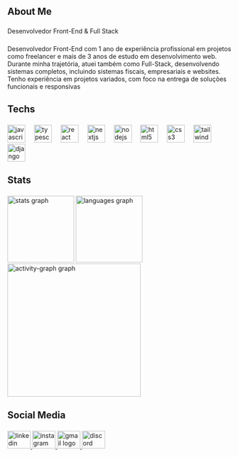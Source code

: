 <h2 align="left">About Me</h2>

###

<p align="left">Desenvolvedor Front-End & Full Stack</p>

###

<p align="left">Desenvolvedor Front-End com 1 ano de experiência profissional em projetos<br> como freelancer e mais de 3 anos de estudo em desenvolvimento web.<br> Durante minha trajetória, atuei também como Full-Stack, desenvolvendo<br> sistemas completos, incluindo sistemas fiscais, empresariais e websites.<br> Tenho experiência em projetos variados, com foco na entrega de soluções<br> funcionais e responsivas</p>

###

<h2 align="left">Techs</h2>

###

<div align="left">
  <img src="https://cdn.jsdelivr.net/gh/devicons/devicon/icons/javascript/javascript-plain.svg" height="40" alt="javascript logo"  />
  <img width="12" />
  <img src="https://cdn.jsdelivr.net/gh/devicons/devicon/icons/typescript/typescript-original.svg" height="40" alt="typescript logo"  />
  <img width="12" />
  <img src="https://cdn.jsdelivr.net/gh/devicons/devicon/icons/react/react-original-wordmark.svg" height="40" alt="react logo"  />
  <img width="12" />
  <img src="https://cdn.jsdelivr.net/gh/devicons/devicon/icons/nextjs/nextjs-original.svg" height="40" alt="nextjs logo"  />
  <img width="12" />
  <img src="https://cdn.jsdelivr.net/gh/devicons/devicon/icons/nodejs/nodejs-plain-wordmark.svg" height="40" alt="nodejs logo"  />
  <img width="12" />
  <img src="https://cdn.jsdelivr.net/gh/devicons/devicon/icons/html5/html5-original.svg" height="40" alt="html5 logo"  />
  <img width="12" />
  <img src="https://cdn.jsdelivr.net/gh/devicons/devicon/icons/css3/css3-original.svg" height="40" alt="css3 logo"  />
  <img width="12" />
  <img src="https://cdn.jsdelivr.net/gh/devicons/devicon/icons/tailwindcss/tailwindcss-original-wordmark.svg" height="40" alt="tailwindcss logo"  />
  <img width="12" />
  <img src="https://cdn.jsdelivr.net/gh/devicons/devicon/icons/django/django-plain.svg" height="40" alt="django logo"  />
</div>

###

<h2 align="left">Stats</h2>

###

<div align="left">
  <img src="https://github-readme-stats.vercel.app/api?username=SampaioGuilherme11&hide_title=false&hide_rank=false&show_icons=true&include_all_commits=true&count_private=true&disable_animations=false&theme=vue-dark&locale=pt-br&hide_border=false&order=1&custom_title=Estat%C3%ADsticas%20do%20Pedro%20Sampaio" height="150" alt="stats graph"  />
  <img src="https://github-readme-stats.vercel.app/api/top-langs?username=SampaioGuilherme11&locale=pt-br&hide_title=false&layout=compact&card_width=320&langs_count=5&theme=vue-dark&hide_border=false&order=2&custom_title=Linguagens%20Favoritas" height="150" alt="languages graph"  />
  <img src="https://github-readme-activity-graph.vercel.app/graph?username=SampaioGuilherme11&radius=14&theme=vue&area=true&order=5&hide_title=false&hide_border=false&custom_title=Contribui%C3%A7%C3%B5es%20do%20Pedro%20Sampaio" height="300" alt="activity-graph graph"  />
</div>

###

<h2 align="left">Social Media</h2>

###

<div align="left">
  <a href="https://www.linkedin.com/in/pedro-sampaio-42186722b/?lipi=urn%3Ali%3Apage%3Ad_flagship3_feed%3ByODuBGOJRumtvPU3wxVGBg%3D%3D" target="_blank">
    <img src="https://raw.githubusercontent.com/maurodesouza/profile-readme-generator/master/src/assets/icons/social/linkedin/default.svg" width="52" height="40" alt="linkedin logo"  />
  </a>
  <a href="https://www.instagram.com/peedro_sampaiio_/" target="_blank">
    <img src="https://raw.githubusercontent.com/maurodesouza/profile-readme-generator/master/src/assets/icons/social/instagram/default.svg" width="52" height="40" alt="instagram logo"  />
  </a>
  <a href="sampaioinvestimentosok@gmail.com" target="_blank">
    <img src="https://raw.githubusercontent.com/maurodesouza/profile-readme-generator/master/src/assets/icons/social/gmail/default.svg" width="52" height="40" alt="gmail logo"  />
  </a>
  <a href="Bluepe" target="_blank">
    <img src="https://raw.githubusercontent.com/maurodesouza/profile-readme-generator/master/src/assets/icons/social/discord/default.svg" width="52" height="40" alt="discord logo"  />
  </a>
</div>

###
